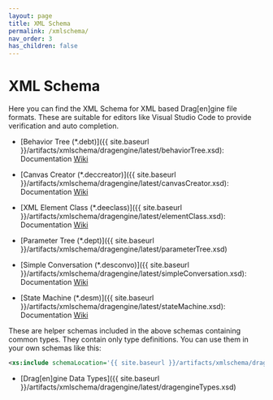 ```yaml
---
layout: page
title: XML Schema
permalink: /xmlschema/
nav_order: 3
has_children: false
---
```


# XML Schema

Here you can find the XML Schema for XML based Drag[en]gine file formats.
These are suitable for editors like Visual Studio Code to provide verification and auto completion.

- [Behavior Tree (*.debt)]({{ site.baseurl }}/artifacts/xmlschema/dragengine/latest/behaviorTree.xsd): Documentation [Wiki](https://developer.dragondreams.ch/wiki/doku.php/dragengine:modules:dragonscript:behaviortrees)

- [Canvas Creator (*.deccreator)]({{ site.baseurl }}/artifacts/xmlschema/dragengine/latest/canvasCreator.xsd): Documentation [Wiki](https://developer.dragondreams.ch/wiki/doku.php/dragengine:modules:dragonscript:canvascreators)

- [XML Element Class (*.deeclass)]({{ site.baseurl }}/artifacts/xmlschema/dragengine/latest/elementClass.xsd): Documentation [Wiki](https://developer.dragondreams.ch/wiki/doku.php/dragengine:modules:dragonscript:behavior_elements#xml_element_classes)

- [Parameter Tree (*.dept)]({{ site.baseurl }}/artifacts/xmlschema/dragengine/latest/parameterTree.xsd)

- [Simple Conversation (*.desconvo)]({{ site.baseurl }}/artifacts/xmlschema/dragengine/latest/simpleConversation.xsd): Documentation [Wiki](https://developer.dragondreams.ch/wiki/doku.php/dragengine:modules:dragonscript:simpleconversation)

- [State Machine (*.desm)]({{ site.baseurl }}/artifacts/xmlschema/dragengine/latest/stateMachine.xsd): Documentation [Wiki](https://developer.dragondreams.ch/wiki/doku.php/dragengine:modules:dragonscript:statemachines)

These are helper schemas included in the above schemas containing common types. They contain only type definitions. You can use them in your own schemas like this:
```xml
<xs:include schemaLocation='{{ site.baseurl }}/artifacts/xmlschema/dragengine/latest/dragengineTypes.xsd'/>
```

- [Drag[en]gine Data Types]({{ site.baseurl }}/artifacts/xmlschema/dragengine/latest/dragengineTypes.xsd)
